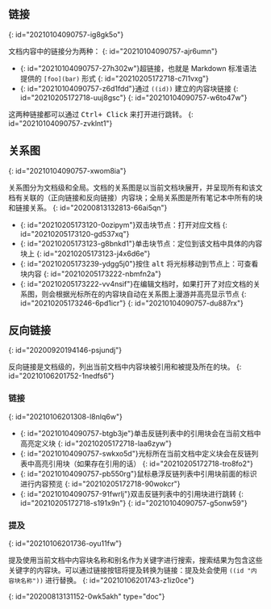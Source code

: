 ## 链接
{: id="20210104090757-ig8gk5o"}

文档内容中的链接分为两种：
{: id="20210104090757-ajr6umn"}

* {: id="20210104090757-27h302w"}超链接，也就是 Markdown 标准语法提供的 `[foo](bar)` 形式
  {: id="20210205172718-c7l1vxg"}
* {: id="20210104090757-z6d1fdd"}通过 `((id))` 建立的内容块链接
  {: id="20210205172718-uuj8gsc"}
{: id="20210104090757-w6to47w"}

这两种链接都可以通过 <kbd>Ctrl+ Click</kbd> 来打开进行跳转。
{: id="20210104090757-zvklnt1"}

## 关系图
{: id="20210104090757-xwom8ia"}

关系图分为文档级和全局。文档的关系图是以当前文档块展开，并呈现所有和该文档有关联的（正向链接和反向链接）内容块；全局关系图是所有笔记本中所有的块和链接关系。
{: id="20200813132813-66ai5qn"}

* {: id="20210205173120-0ozipym"}双击块节点：打开对应文档
  {: id="20210205173120-gd537xq"}
* {: id="20210205173123-g8bnkd1"}单击块节点：定位到该文档中具体的内容块上
  {: id="20210205173123-j4x6d6e"}
* {: id="20210205173239-ydgg5j0"}按住 <kbd>alt</kbd> 将光标移动到节点上：可查看块内容
  {: id="20210205173222-nbmfn2a"}
* {: id="20210205173222-vv4nsif"}在编辑文档时，如果打开了对应文档的关系图，则会根据光标所在的内容块自动在关系图上漫游并高亮显示节点
  {: id="20210205173246-6pd1icr"}
{: id="20210104090757-du887rx"}

## 反向链接
{: id="20200920194146-psjundj"}

反向链接是文档级的，列出当前文档中内容块被引用和被提及所在的块。
{: id="20210106201752-1nedfs6"}

### 链接
{: id="20210106201308-l8nlq6w"}

* {: id="20210104090757-btgb3je"}单击反链列表中的引用块会在当前文档中高亮定义块
  {: id="20210205172718-laa6zyw"}
* {: id="20210104090757-swkxo5d"}光标所在当前文档中定义块会在反链列表中高亮引用块（如果存在引用的话）
  {: id="20210205172718-tro8fo2"}
* {: id="20210104090757-pb550rg"}鼠标悬浮反链列表中引用块前面的标识进行内容预览
  {: id="20210205172718-90wokcr"}
* {: id="20210104090757-91fwrlj"}双击反链列表中的引用块进行跳转
  {: id="20210205172718-s191x9n"}
{: id="20210104090757-g5onw59"}

### 提及
{: id="20210106201736-oyu11fw"}

提及使用当前文档中内容块名称和别名作为关键字进行搜索，搜索结果为包含这些关键字的内容块。可以通过链接按钮将提及转换为链接：提及处会使用 `((id "内容块名称"))` 进行替换。
{: id="20210106201743-z1iz0ce"}


{: id="20200813131152-0wk5akh" type="doc"}
